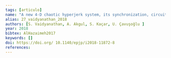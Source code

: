 ```yaml
---
tags: [articulo]
name: "A new 4-D chaotic hyperjerk system, its synchronization, circuit design and applications in RNG, image encryption and chaos-based steganography"
alias: 27_vaidyanathan_2018
authors: [S. Vaidyanathan, A. Akgul, S. Kaçar, U. Çavuşoğlu ]
year: 2018
bibtex: AlHazaimeh2017
keywords: []
doi: https://doi.org/ 10.1140/epjp/i2018-11872-8
references: 
---
```


